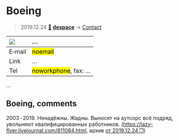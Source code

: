 # Boeing
> 2019.12.24 **[🚀](../index/index.md) [despace](index.md)** → [Contact](contact.md)

|[![](file/cooperation//_logo1_thumb.jpg)](file/cooperation//_logo1.png)|*…*|
|:--|:--|
|E‑mail| <mark>noemail</mark> |
|Link| … |
|Tel| <mark>noworkphone</mark>, fax: … |

…

<p style="page-break-after:always"> </p>

## Boeing, comments

2003 ‑ 2019. Ненадёжны. Жадны. Выносят на аутсорс всё подряд, увольняют квалифицированных работников. (<https://lazy-flyer.livejournal.com/811084.html>, архив [от 2019.12.24 ❐](f/contact/b/boeing_doc001.pdf))

